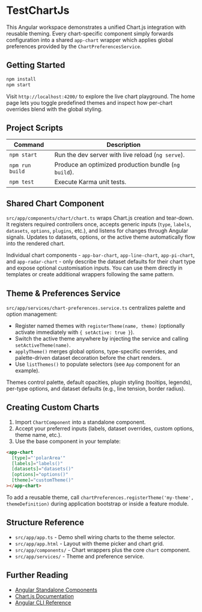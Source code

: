 # TestChartJs

This Angular workspace demonstrates a unified Chart.js integration with reusable theming. Every chart-specific component simply forwards configuration into a shared `app-chart` wrapper which applies global preferences provided by the `ChartPreferencesService`.

## Getting Started

```bash
npm install
npm start
```

Visit `http://localhost:4200/` to explore the live chart playground. The home page lets you toggle predefined themes and inspect how per-chart overrides blend with the global styling.

## Project Scripts

| Command | Description |
| --- | --- |
| `npm start` | Run the dev server with live reload (`ng serve`). |
| `npm run build` | Produce an optimized production bundle (`ng build`). |
| `npm test` | Execute Karma unit tests. |

## Shared Chart Component

`src/app/components/chart/chart.ts` wraps Chart.js creation and tear-down. It registers required controllers once, accepts generic inputs (`type`, `labels`, `datasets`, `options`, `plugins`, etc.), and listens for changes through Angular signals. Updates to datasets, options, or the active theme automatically flow into the rendered chart.

Individual chart components - `app-bar-chart`, `app-line-chart`, `app-pi-chart`, and `app-radar-chart` - only describe the dataset defaults for their chart type and expose optional customisation inputs. You can use them directly in templates or create additional wrappers following the same pattern.

## Theme & Preferences Service

`src/app/services/chart-preferences.service.ts` centralizes palette and option management:

- Register named themes with `registerTheme(name, theme)` (optionally activate immediately with `{ setActive: true }`).
- Switch the active theme anywhere by injecting the service and calling `setActiveTheme(name)`.
- `applyTheme()` merges global options, type-specific overrides, and palette-driven dataset decoration before the chart renders.
- Use `listThemes()` to populate selectors (see `App` component for an example).

Themes control palette, default opacities, plugin styling (tooltips, legends), per-type options, and dataset defaults (e.g., line tension, border radius).

## Creating Custom Charts

1. Import `ChartComponent` into a standalone component.
2. Accept your preferred inputs (labels, dataset overrides, custom options, theme name, etc.).
3. Use the base component in your template:

```html
<app-chart
  [type]="'polarArea'"
  [labels]="labels()"
  [datasets]="datasets()"
  [options]="options()"
  [theme]="customTheme()"
></app-chart>
```

To add a reusable theme, call `chartPreferences.registerTheme('my-theme', themeDefinition)` during application bootstrap or inside a feature module.

## Structure Reference

- `src/app/app.ts` - Demo shell wiring charts to the theme selector.
- `src/app/app.html` - Layout with theme picker and chart grid.
- `src/app/components/` - Chart wrappers plus the core `chart` component.
- `src/app/services/` - Theme and preference service.

## Further Reading

- [Angular Standalone Components](https://angular.dev/guide/standalone-components)
- [Chart.js Documentation](https://www.chartjs.org/docs/latest/)
- [Angular CLI Reference](https://angular.dev/tools/cli)
